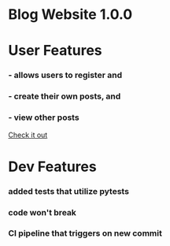 # Blog Website 1.0.0

# User Features
### - allows users to register and 
### - create their own posts, and 
### - view other posts

[Check it out](http://markvrma.pythonanywhere.com)

# Dev Features
### added tests that utilize pytests
### code won't break
### CI pipeline that triggers on new commit

